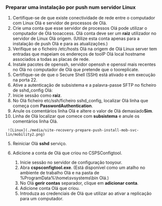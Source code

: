 ### <a name="prepare-for-a-push-installation-on-a-linux-server"></a>Preparar uma instalação por push num servidor Linux

1. Certifique-se de que existe conectividade de rede entre o computador com Linux Olá e servidor de processos de Olá.
2. Crie uma conta que esse servidor de processos Olá pode utilizar o computador de Olá tooaccess. Olá conta deve ser um **raiz** utilizador no servidor de Linux Olá origem. (Utilize esta conta apenas para a instalação de push Olá e para as atualizações.)
3. Verifique se o ficheiro /etc/hosts Olá na origem de Olá Linux server tem entradas que mapeiam os endereços de tooIP Olá local hostname associados a todas as placas de rede.
4. Instale pacotes de openssh, servidor openssh e openssl mais recentes no Olá no computador de Olá que pretende que o tooreplicate.
5. Certifique-se de que o Secure Shell (SSH) está ativado e em execução na porta 22.
6. Ative a autenticação de subsistema e a palavra-passe SFTP no ficheiro de sshd_config Olá:
  1.  Inicie sessão como **raiz**.
  2.  No Olá ficheiro etc/ssh/ficheiro sshd_config, localizar Olá linha que começa com **PasswordAuthentication**.
  3.  Anule os comentários linha Olá e altere o valor de Olá demasiado**Sim**.
  4.  Linha de Olá localizar que comece com **subsistema** e anule os comentários linha Olá.

     ![Linux](./media/site-recovery-prepare-push-install-mob-svc-lin/mobility2.png)
  5. Reiniciar Olá **sshd** serviço.

7. Adicione a conta de Olá que criou no CSPSConfigtool.
    1.  Inicie sessão no servidor de configuração tooyour.
    2.  Abra **cspsconfigtool.exe**. (Está disponível como um atalho no ambiente de trabalho Olá e na pasta de %ProgramData%\home\svsystems\bin Olá.)
    3.  No Olá **gerir contas** separador, clique em **adicionar conta**.
    4.  Adicione conta Olá que criou. 
    5.  Introduza as credenciais de Olá que utilizar ao ativar a replicação para um computador.
